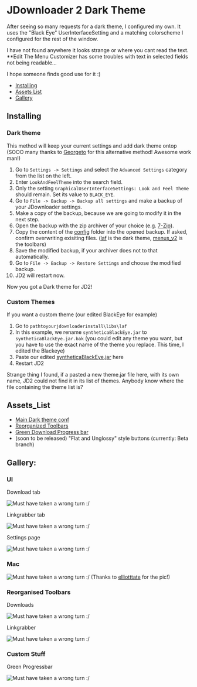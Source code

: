 # JDownloader 2 Dark Theme
After seeing so many requests for a dark theme, I configured my own. 
It uses the "Black Eye" UserInterfaceSetting and a matching colorscheme I configured for the rest of the window.

I have not found anywhere it looks strange or where you cant read the text. **Edit The Menu Customizer has some troubles with text in selected fields not being readable...

I hope someone finds good use for it :)

- [Installing](#installing)
- [Assets List](#assets_list)
- [Gallery](#gallery)

## Installing

### Dark theme
This method will keep your current settings and add dark theme ontop
(SOOO many thanks to [Georgeto](https://github.com/Georgeto) for this alternative method! Awesome work man!)
1. Go to `Settings -> Settings` and select the `Advanced Settings` category from the list on the left.
2. Enter `LookAndFeelTheme` into the search field.
3. Only the setting `GraphicalUserInterfaceSettings: Look and Feel Theme` should remain. Set its value to `BLACK_EYE`.
4. Go to `File -> Backup -> Backup all settings` and make a backup of your JDownloader settings.
5. Make a copy of the backup, because we are going to modify it in the next step.
6. Open the backup with the zip archiver of your choice (e.g. [7-Zip](https://www.7-zip.org/)).
7. Copy the content of the [config](config/) folder into the opened backup. If asked, confirm overwriting exisiting files. ([laf](https://github.com/Vinylwalk3r/JDownloader-2-Dark-Theme/tree/master/config/cfg/laf) is the dark theme, [menus_v2](https://github.com/Vinylwalk3r/JDownloader-2-Dark-Theme/tree/master/config/cfg/menus_v2) is the toolbars) 
8. Save the modified backup, if your archiver does not to that automatically.
9. Go to `File -> Backup -> Restore Settings` and choose the modified backup.
10. JD2 will restart now.

Now you got a Dark theme for JD2!

### Custom Themes
If you want a custom theme (our edited BlackEye for example)
1. Go to `pathtoyourjdownloaderinstall\libs\laf`
2. In this example, we rename `syntheticaBlackEye.jar` to `syntheticaBlackEye.jar.bak` (you could edit any theme you want, but you have to use the exact name of the theme you replace. This time, I edited the Blackeye)
3. Paste our edited [syntheticaBlackEye.jar](https://github.com/Vinylwalk3r/JDownloader-2-Dark-Theme/tree/master/syntheticaBlackEye.jar) here
4. Restart JD2

Strange thing I found, if a pasted a new theme.jar file here, with its own name, JD2 could not find it in its list of themes. Anybody know where the file containing the theme list is?

## Assets_List
- [Main Dark theme conf](https://github.com/Vinylwalk3r/JDownloader-2-Dark-Theme/tree/master/config/cfg/laf)
- [Reorganized Toolbars](https://github.com/Vinylwalk3r/JDownloader-2-Dark-Theme/tree/master/config/cfg/menus_v2)
- [Green Download Progress bar](https://github.com/Vinylwalk3r/JDownloader-2-Dark-Theme/tree/master/themeNameHere.jar/de/javasoft/plaf/synthetica/blackeye/images/(progressbar))
- (soon to be released) "Flat and Unglossy" style buttons (currently: Beta branch)

## Gallery:

### UI

Download tab

![Must have taken a wrong turn :/ ](https://github.com/Vinylwalk3r/Jdownloader-2-Dark-Theme/blob/master/images/Download.JPG?)

Linkgrabber tab

![Must have taken a wrong turn :/ ](https://github.com/Vinylwalk3r/Jdownloader-2-Dark-Theme/blob/master/images/Linkgrabber.JPG?)

Settings page

![Must have taken a wrong turn :/ ](https://github.com/Vinylwalk3r/Jdownloader-2-Dark-Theme/blob/master/images/SettingsTab.JPG?)

### Mac

![Must have taken a wrong turn :/ ](https://github.com/Vinylwalk3r/JDownloader-2-Dark-Theme/blob/master/images/OSXDownload.png)
(Thanks to [elliotttate](https://github.com/elliotttate) for the pic!)

### Reorganised Toolbars

Downloads

![Must have taken a wrong turn :/ ](https://github.com/Vinylwalk3r/Jdownloader-2-Dark-Theme/blob/master/images/DownloadsToolbar.JPG?)

Linkgrabber

![Must have taken a wrong turn :/ ](https://github.com/Vinylwalk3r/Jdownloader-2-Dark-Theme/blob/master/images/LinkgrabberToolbar.JPG?)

### Custom Stuff

Green Progressbar

![Must have taken a wrong turn :/ ](https://github.com/Vinylwalk3r/Jdownloader-2-Dark-Theme/blob/master/images/GreenProgressBar.JPG?)
